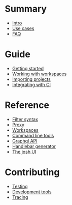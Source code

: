 # Summary

- [Intro](./intro.md)
- [Use cases](./usecases.md)
- [FAQ](./faq.md)
# Guide
- [Getting started](./guide/gettingstarted.md)
- [Working with workspaces](./guide/workspaces.md)
- [Importing projects]()
- [Integrating with CI]()
# Reference
- [Filter syntax](./reference/filters.md)
- [Proxy](./reference/proxy.md)
- [Workspaces](./reference/workspace.md)
- [Command line tools](./reference/cli.md)
- [Graphql API](./reference/graphql.md)
- [Handlebar generator]()
- [The josh UI]()
# Contributing
- [Testing](./contributing/testing.md)
- [Development tools]()
- [Tracing]()

